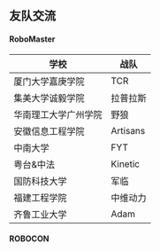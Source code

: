 ## 友队交流

#### RoboMaster

| 学校                 | 战队     |
| -------------------- | -------- |
| 厦门大学嘉庚学院     | TCR      |
| 集美大学诚毅学院     | 拉普拉斯 |
| 华南理工大学广州学院 | 野狼     |
| 安徽信息工程学院     | Artisans |
| 中南大学             | FYT      |
| 粤台&中法            | Kinetic  |
| 国防科技大学         | 军临     |
| 福建工程学院         | 中维动力 |
| 齐鲁工业大学         | Adam     |

#### ROBOCON


